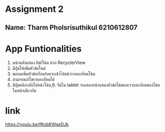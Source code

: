 # Assignment 2

## Name: Tharm Pholsrisuthikul 6210612807

# App Funtionalities
1. หน้าหลักแสดง listโน้ต ด้วย  RecyclerView
2. มีปุ่มให้เพิ่มหัวข้อใหม่
3. พอกดเพิ่มหัวข้อเรียนร้อยจะเข้าไปหน้ารายละเอียดโน้ต
4. สามารถแก้ไขรายละเอียดได้
5. มีปุ่มคลิกกลับไปหน้าโน้ต
ุ6. รันใน tablet จะแสดงหน้าแสดงหัวข้อโน้ตและรายละเอียดของโน้ตในหน้าเดียวกัน

# link 

https://youtu.be/fKobKWseDJk